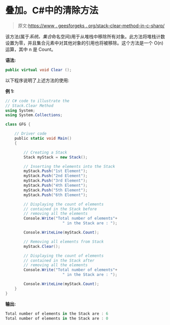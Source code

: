 # 叠加。C#中的清除方法

> 原文:[https://www . geesforgeks . org/stack-clear-method-in-c-sharp/](https://www.geeksforgeeks.org/stack-clear-method-in-c-sharp/)

该方法(属于*系统。集合*命名空间)用于从堆栈中移除所有对象。此方法将堆栈计数设置为零，并且集合元素中对其他对象的引用也将被移除。这个方法是一个 O(n)运算，其中 n 是 Count。

**语法:**

```cs
public virtual void Clear ();
```

以下程序说明了上述方法的使用:

**例 1:**

```cs
// C# code to illustrate the
// Stack.Clear Method
using System;
using System.Collections;

class GFG {

    // Driver code
    public static void Main()
    {

        // Creating a Stack
        Stack myStack = new Stack();

        // Inserting the elements into the Stack
        myStack.Push("1st Element");
        myStack.Push("2nd Element");
        myStack.Push("3rd Element");
        myStack.Push("4th Element");
        myStack.Push("5th Element");
        myStack.Push("6th Element");

        // Displaying the count of elements
        // contained in the Stack before
        // removing all the elements
        Console.Write("Total number of elements"+
                         " in the Stack are : ");

        Console.WriteLine(myStack.Count);

        // Removing all elements from Stack
        myStack.Clear();

        // Displaying the count of elements
        // contained in the Stack after
        // removing all the elements
        Console.Write("Total number of elements"+
                         " in the Stack are : ");

        Console.WriteLine(myStack.Count);
    }
}
```

**输出:**

```cs
Total number of elements in the Stack are : 6
Total number of elements in the Stack are : 0

```